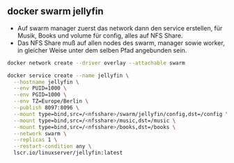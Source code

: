 ## docker swarm jellyfin

- Auf swarm manager zuerst das network dann den service erstellen, für Musik, Books und volume für config, alles auf NFS Share.
- Das NFS Share muß auf allen nodes des swarm, manager sowie worker, in gleicher Weise unter dem selben Pfad angebunden sein. 
```bash
docker network create --driver overlay --attachable swarm
```
```bash
docker service create --name jellyfin \
  --hostname jellyfin \
  --env PUID=1000 \
  --env PGID=1000 \
  --env TZ=Europe/Berlin \
  --publish 8097:8096 \
  --mount type=bind,src=/<nfsshare>/swarm/jellyfin/config,dst=/config \
  --mount type=bind,src=/<nfsshare>/music,dst=/music \
  --mount type=bind,src=/<nfsshare>/books,dst=/books \
  --network swarm \
  --replicas 1 \
  --restart-condition any \
  lscr.io/linuxserver/jellyfin:latest
  ```